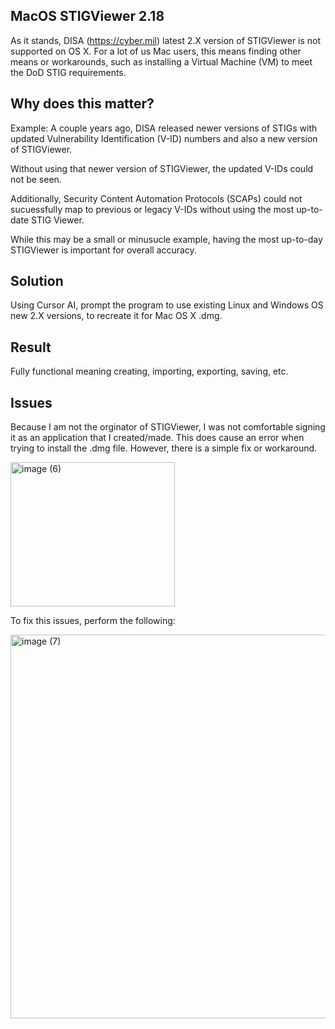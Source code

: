 ## MacOS STIGViewer 2.18

As it stands, DISA (https://cyber.mil) latest 2.X version of STIGViewer is not supported on OS X.  For a lot of us Mac users, this means finding other means or workarounds, such as installing a Virtual Machine (VM) to meet the DoD STIG requirements.  

## Why does this matter?

Example:
A couple years ago, DISA released newer versions of STIGs with updated Vulnerability Identification (V-ID) numbers and also a new version of STIGViewer.  

Without using that newer version of STIGViewer, the updated V-IDs could not be seen. 

Additionally, Security Content Automation Protocols (SCAPs) could not sucuessfully map to previous or legacy V-IDs without using the most up-to-date STIG Viewer. 

While this may be a small or minusucle example, having the most up-to-day STIGViewer is important for overall accuracy. 

## Solution

Using Cursor AI, prompt the program to use existing Linux and Windows OS new 2.X versions, to recreate it for Mac OS X .dmg.


## Result

Fully functional meaning creating, importing, exporting, saving, etc. 

## Issues
Because I am not the orginator of STIGViewer, I was not comfortable signing it as an application that I created/made.  This does cause an error when trying to install the .dmg file. However, there is a simple fix or workaround. 

<img width="263" height="231" alt="image (6)" src="https://github.com/user-attachments/assets/602d4b93-241e-403d-9fda-425766089ef8" />

To fix this issues, perform the following:

<img width="1023" height="614" alt="image (7)" src="https://github.com/user-attachments/assets/87b4004a-b54a-45a0-8ee0-d5985e81d6ed" />

